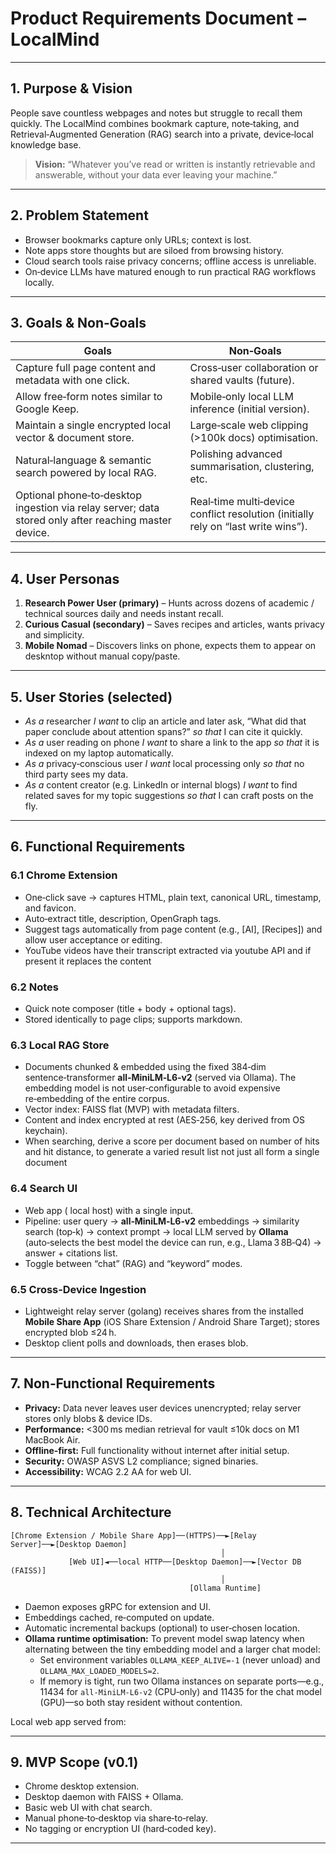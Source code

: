 # Product Requirements Document – LocalMind

---

## 1. Purpose & Vision

People save countless webpages and notes but struggle to recall them quickly. The LocalMind combines bookmark capture, note‑taking, and Retrieval‑Augmented Generation (RAG) search into a private, device‑local knowledge base.

> **Vision:** “Whatever you’ve read or written is instantly retrievable and answerable, without your data ever leaving your machine.”

---

## 2. Problem Statement

- Browser bookmarks capture only URLs; context is lost.
- Note apps store thoughts but are siloed from browsing history.
- Cloud search tools raise privacy concerns; offline access is unreliable.
- On‑device LLMs have matured enough to run practical RAG workflows locally.

---

## 3. Goals & Non‑Goals

| Goals                                                                                                | Non‑Goals                                                                         |
| ---------------------------------------------------------------------------------------------------- | --------------------------------------------------------------------------------- |
| Capture full page content and metadata with one click.                                               | Cross‑user collaboration or shared vaults (future).                               |
| Allow free‑form notes similar to Google Keep.                                                        | Mobile‑only local LLM inference (initial version).                                |
| Maintain a single encrypted local vector & document store.                                           | Large‑scale web clipping (>100k docs) optimisation.                               |
| Natural‑language & semantic search powered by local RAG.                                             | Polishing advanced summarisation, clustering, etc.                                |
| Optional phone‑to‑desktop ingestion via relay server; data stored only after reaching master device. | Real‑time multi‑device conflict resolution (initially rely on “last write wins”). |

---

## 4. User Personas

1. **Research Power User (primary)** – Hunts across dozens of academic / technical sources daily and needs instant recall.
2. **Curious Casual (secondary)** – Saves recipes and articles, wants privacy and simplicity.
3. **Mobile Nomad** – Discovers links on phone, expects them to appear on deskntop without manual copy/paste.

---

## 5. User Stories (selected)

- *As a* researcher *I want* to clip an article and later ask, “What did that paper conclude about attention spans?” *so that* I can cite it quickly.
- *As a* user reading on phone *I want* to share a link to the app *so that* it is indexed on my laptop automatically.
- *As a* privacy‑conscious user *I want* local processing only *so that* no third party sees my data.
- *As a* content creator (e.g. LinkedIn or internal blogs) *I want* to find related saves for my topic suggestions *so that* I can craft posts on the fly.

---

## 6. Functional Requirements

### 6.1 Chrome Extension

- One‑click save → captures HTML, plain text, canonical URL, timestamp, and favicon.
- Auto‑extract title, description, OpenGraph tags.
- Suggest tags automatically from page content (e.g., [AI], [Recipes]) and allow user acceptance or editing.
- YouTube videos have their transcript extracted via youtube API and if present it replaces the content
  
### 6.2 Notes

- Quick note composer (title + body + optional tags).
- Stored identically to page clips; supports markdown.

### 6.3 Local RAG Store

- Documents chunked & embedded using the fixed 384‑dim sentence‑transformer **all‑MiniLM‑L6‑v2** (served via Ollama). The embedding model is not user‑configurable to avoid expensive re‑embedding of the entire corpus.
- Vector index: FAISS flat (MVP) with metadata filters.
- Content and index encrypted at rest (AES‑256, key derived from OS keychain).
- When searching, derive a score per document based on number of hits and hit distance, to generate a varied result list not just all form a single document

### 6.4 Search UI

- Web app ( local host) with a single input.
- Pipeline: user query → **all‑MiniLM‑L6‑v2** embeddings → similarity search (top‑k) → context prompt → local LLM served by **Ollama** (auto‑selects the best model the device can run, e.g., Llama 3 8B‑Q4) → answer + citations list.
- Toggle between “chat” (RAG) and “keyword” modes.

### 6.5 Cross‑Device Ingestion

- Lightweight relay server (golang) receives shares from the installed **Mobile Share App** (iOS Share Extension / Android Share Target); stores encrypted blob ≤24 h.
- Desktop client polls and downloads, then erases blob.

---

## 7. Non‑Functional Requirements

- **Privacy:** Data never leaves user devices unencrypted; relay server stores only blobs & device IDs.
- **Performance:** <300 ms median retrieval for vault ≤10k docs on M1 MacBook Air.
- **Offline‑first:** Full functionality without internet after initial setup.
- **Security:** OWASP ASVS L2 compliance; signed binaries.
- **Accessibility:** WCAG 2.2 AA for web UI.

---

## 8. Technical Architecture

```
[Chrome Extension / Mobile Share App]──(HTTPS)──►[Relay Server]──►[Desktop Daemon]
                                               │
             [Web UI]◄──local HTTP──[Desktop Daemon]──►[Vector DB (FAISS)]
                                               │
                                        [Ollama Runtime]
```

- Daemon exposes gRPC for extension and UI.
- Embeddings cached, re‑computed on update.
- Automatic incremental backups (optional) to user‑chosen location.
- **Ollama runtime optimisation:** To prevent model swap latency when alternating between the tiny embedding model and a larger chat model:
  - Set environment variables `OLLAMA_KEEP_ALIVE=-1` (never unload) and `OLLAMA_MAX_LOADED_MODELS=2`.
  - If memory is tight, run two Ollama instances on separate ports—e.g., 11434 for `all‑MiniLM‑L6‑v2` (CPU‑only) and 11435 for the chat model (GPU)—so both stay resident without contention.
  
Local web app served from:


---

## 9. MVP Scope (v0.1)

- Chrome desktop extension.
- Desktop daemon with FAISS + Ollama.
- Basic web UI with chat search.
- Manual phone‑to‑desktop via share‑to‑relay.
- No tagging or encryption UI (hard‑coded key).

---
